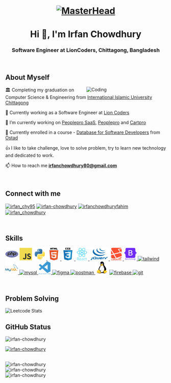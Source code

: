 

<h1 align="center">

<!-- [![MasterHead](https://img.freepik.com/premium-vector/colorful-banner-with-hands-working-computer-different-electronic-gadgets-devices-symbols-programming-software-development-program-coding_198278-4192.jpg)]() -->
[![MasterHead](https://media-exp1.licdn.com/dms/image/C4E16AQGxX3sqk1SKcQ/profile-displaybackgroundimage-shrink_200_800/0/1516893210091?e=2147483647&v=beta&t=URshGmzvHk7mjMWQZYhpd7z571xRbjvPYmyZBYxV9Pk)]()
</h1>

<h1 align="center">Hi 👋, I'm Irfan Chowdhury</h1>
<h3 align="center">Software Engineer at LionCoders, Chittagong, Bangladesh</h3>


<br>

## About Myself
<img align='right' alt="Coding" width='250' src="https://c.tenor.com/BqbIhT4Mb7cAAAAd/programmer-rounded-edges.gif"/>

🏛 Completing my graduation on Computer Science & Engineering from [International Islamic University Chittagong](https://www.iiuc.ac.bd)

🏦 Currently working as a Software Engineer at [Lion Coders](https://lion-coders.com/)

🔭 I’m currently working on  [Peoplepro SaaS](https://peopleprohrmsaas.com/), [Peoplepro](http://peopleprohrm.com/demo) and [Cartpro](http://cartproshop.com/demo)

🌱 Currently enrolled in a course - [Database for Software Developers](https://ostad.app/course/database-for-developer) from [Ostad](https://ostad.app/)

👍 I like to take challenge, love to solve problem, try to learn new technology and dedicated to work.

📫 How to reach me **irfanchowdhury80@gmail.com**

<br>

## Connect with me
<p align="left">
<a href="https://twitter.com/irfan_chy95" target="blank"><img align="center" src="https://raw.githubusercontent.com/rahuldkjain/github-profile-readme-generator/master/src/images/icons/Social/twitter.svg" alt="irfan_chy95" height="30" width="40" /></a>
<a href="https://linkedin.com/in/irfan-chowdhury" target="blank"><img align="center" src="https://raw.githubusercontent.com/rahuldkjain/github-profile-readme-generator/master/src/images/icons/Social/linked-in-alt.svg" alt="irfan-chowdhury" height="30" width="40" /></a>
<a href="https://fb.com/irfanchowdhuryfahim" target="blank"><img align="center" src="https://raw.githubusercontent.com/rahuldkjain/github-profile-readme-generator/master/src/images/icons/Social/facebook.svg" alt="irfanchowdhuryfahim" height="30" width="40" /></a>
<a href="https://www.hackerrank.com/irfan_chowdhury" target="blank"><img align="center" src="https://raw.githubusercontent.com/rahuldkjain/github-profile-readme-generator/master/src/images/icons/Social/hackerrank.svg" alt="irfan_chowdhury" height="30" width="40" /></a>
</p>

<br>

## Skills

<a href="https://www.php.net" target="_blank" rel="noreferrer"> <img src="https://raw.githubusercontent.com/devicons/devicon/master/icons/php/php-original.svg" alt="php" width="40" height="40"/></a>
<a href="https://developer.mozilla.org/en-US/docs/Web/JavaScript" target="_blank" rel="noreferrer"> <img src="https://raw.githubusercontent.com/devicons/devicon/master/icons/javascript/javascript-original.svg" alt="javascript" width="40" height="40"/></a>
<a href="https://www.python.org" target="_blank" rel="noreferrer"> <img src="https://raw.githubusercontent.com/devicons/devicon/master/icons/python/python-original.svg" alt="python" width="40" height="40"/> </a>
<a href="https://www.w3.org/html/" target="_blank" rel="noreferrer"> <img src="https://raw.githubusercontent.com/devicons/devicon/master/icons/html5/html5-original-wordmark.svg" alt="html5" width="40" height="40"/> </a>
<a href="https://www.w3schools.com/css/" target="_blank" rel="noreferrer"> <img src="https://raw.githubusercontent.com/devicons/devicon/master/icons/css3/css3-original-wordmark.svg" alt="css3" width="40" height="40"/> </a>
<a href="https://reactjs.org/" target="_blank" rel="noreferrer"> <img src="https://raw.githubusercontent.com/devicons/devicon/master/icons/react/react-original-wordmark.svg" alt="react" width="40" height="40"/> </a>
<a href="https://jquery.com/" target="_blank" rel="noreferrer"> <img src="https://raw.githubusercontent.com/devicons/devicon/master/icons/jquery/jquery-plain-wordmark.svg" alt="react" width="60" height="40"/> </a>
<a href="https://laravel.com/" target="_blank" rel="noreferrer"> <img src="https://raw.githubusercontent.com/devicons/devicon/master/icons/laravel/laravel-plain-wordmark.svg" alt="laravel" width="40" height="40"/> </a>
<a href="https://getbootstrap.com" target="_blank" rel="noreferrer"> <img src="https://raw.githubusercontent.com/devicons/devicon/master/icons/bootstrap/bootstrap-plain-wordmark.svg" alt="bootstrap" width="40" height="40"/> </a>
<a href="https://tailwindcss.com/" target="_blank" rel="noreferrer"> <img src="https://www.vectorlogo.zone/logos/tailwindcss/tailwindcss-icon.svg" alt="tailwind" width="40" height="40"/> </a>
<a href="https://www.mysql.com/" target="_blank" rel="noreferrer"> <img src="https://raw.githubusercontent.com/devicons/devicon/master/icons/mysql/mysql-original-wordmark.svg" alt="mysql" width="40" height="40"/> </a>
<a href="https://github.com/" target="_blank" rel="noreferrer"> <img src="https://cdn-icons-png.flaticon.com/512/25/25231.png" alt="mysql" width="40" height="40"/> </a>
<a href="https://code.visualstudio.com/" target="_blank" rel="noreferrer"> <img src="https://raw.githubusercontent.com/devicons/devicon/master/icons/vscode/vscode-plain-wordmark.svg" alt="mysql" width="40" height="40"/> </a>
<a href="https://www.figma.com/" target="_blank" rel="noreferrer"> <img src="https://www.vectorlogo.zone/logos/figma/figma-icon.svg" alt="figma" width="40" height="40"/> </a>
 <a href="https://postman.com" target="_blank" rel="noreferrer"> <img src="https://www.vectorlogo.zone/logos/getpostman/getpostman-icon.svg" alt="postman" width="40" height="40"/> </a>
<a href="https://www.linux.org/" target="_blank" rel="noreferrer"> <img src="https://raw.githubusercontent.com/devicons/devicon/master/icons/linux/linux-original.svg" alt="linux" width="40" height="40"/></a>
<a href="https://firebase.google.com/" target="_blank" rel="noreferrer"> <img src="https://www.vectorlogo.zone/logos/firebase/firebase-icon.svg" alt="firebase" width="40" height="40"/> </a> <a href="https://git-scm.com/" target="_blank" rel="noreferrer"> <img src="https://www.vectorlogo.zone/logos/git-scm/git-scm-icon.svg" alt="git" width="40" height="40"/> </a>


<br>

## Problem Solving

![Leetcode Stats](https://leetcard.jacoblin.cool/Irfan95?theme=dark&ext=heatmap)


## GitHub Status

<p align="left"> <img src="https://komarev.com/ghpvc/?username=irfan-chowdhury&label=Profile%20views&color=0e75b6&style=flat" alt="irfan-chowdhury" /> </p>

<a href="https://github.com/ryo-ma/github-profile-trophy"><img src="https://github-profile-trophy.vercel.app/?username=irfan-chowdhury" alt="irfan-chowdhury" /></a> 

<br>

<img align="left" width="300" src="https://github-readme-stats.vercel.app/api/top-langs?username=irfan-chowdhury&show_icons=true&locale=en&layout=compact" alt="irfan-chowdhury" />
<img align="left" width="325" src="https://github-readme-stats.vercel.app/api?username=irfan-chowdhury&show_icons=true&locale=en" alt="irfan-chowdhury" />
<img align="left"  width="325" src="https://github-readme-streak-stats.herokuapp.com/?user=irfan-chowdhury&" alt="irfan-chowdhury" />

<br>
